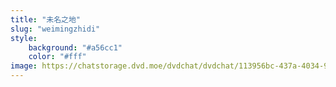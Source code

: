 ```yaml
---
title: "未名之地"
slug: "weimingzhidi"
style:
    background: "#a56cc1"
    color: "#fff"
image: https://chatstorage.dvd.moe/dvdchat/dvdchat/113956bc-437a-4034-98aa-7fa0c12041b7.jpg
---
```

